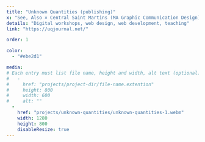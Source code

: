 ```yaml
---
title: "Unknown Quantities (publishing)"
x: "See, Also × Central Saint Martins (MA Graphic Communication Design)"
details: "Digital workshops, web design, web development, teaching"
link: "https://uqjournal.net/"

order: 1

color: 
  - "#ebe2d1"

media: 
# Each entry must list file name, height and width, alt text (optional)
#   -
#     href: "projects/project-dir/file-name.extention"
#     height: 800
#     width: 600
#     alt: ""
  -
    href: "projects/unknown-quantities/unknown-quantities-1.webm"
    width: 1280
    height: 800
    disableResize: true
---
```

